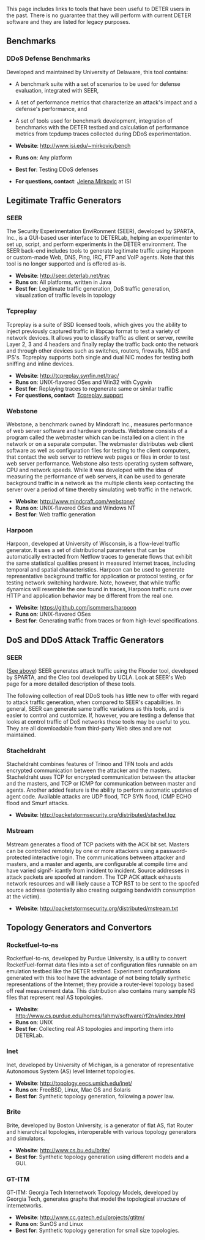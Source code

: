 This page includes links to tools that have been useful to DETER users in the past. There is no guarantee that they will perform with current DETER software and they are listed for legacy purposes.

## Benchmarks

### DDoS Defense Benchmarks

Developed and maintained by University of Delaware, this tool contains:

* A benchmark suite with a set of scenarios to be used for defense evaluation, integrated with SEER,
* A set of performance metrics that characterize an attack's impact and a defense's performance, and
* A set of tools used for benchmark development, integration of benchmarks with the DETER testbed and calculation of performance metrics from tcpdump traces collected during DDoS experimentation.

* **Website**: <http://www.isi.edu/~mirkovic/bench> 
* **Runs on**: Any platform 
* **Best for**: Testing DDoS defenses 
* **For questions, contact**: <a href="mailto:sunshine@isi.edu">Jelena Mirkovic</a> at ISI

## Legitimate Traffic Generators

### <a name="seer"></a>SEER
The Security Experimentation EnviRonment (SEER), developed by SPARTA, Inc., is a GUI-based user interface to DETERLab, helping an experimenter to set up, script, and perform experiments in the DETER environment. The SEER back-end includes tools to generate legitimate traffic using Harpoon or custom-made Web, DNS, Ping, IRC, FTP and VoIP agents. Note that this tool is no longer supported and is offered as-is.

* **Website**: <http://seer.deterlab.net/trac> 
* **Runs on**: All platforms, written in Java 
* **Best for**: Legitimate traffic generation, DoS traffic generation, visualization of traffic levels in topology

### Tcpreplay
Tcpreplay is a suite of BSD licensed tools, which gives you the ability to inject previously captured traffic in libpcap format to test a variety of network devices. It allows you to classify traffic as client or server, rewrite Layer 2, 3 and 4 headers and finally replay the traffic back onto the network and through other devices such as switches, routers, firewalls, NIDS and IPS's. Tcpreplay supports both single and dual NIC modes for testing both sniffing and inline devices. 

* **Website**: <http://tcpreplay.synfin.net/trac/> 
* **Runs on**: UNIX-flavored OSes and Win32 with Cygwin 
* **Best for**: Replaying traces to regenerate same or similar traffic 
* **For questions, contact**: <a href="http://tcpreplay.synfin.net/trac/wiki/Support">Tcpreplay support</a>

### Webstone
Webstone, a benchmark owned by Mindcraft Inc., measures performance of web server software and hardware products. Webstone consists of a program called the webmaster which can be installed on a client in the network or on a separate computer. The webmaster distributes web client software as well as configuration files for testing to the client computers, that contact the web server to retrieve web pages or files in order to test web server performance. Webstone also tests operating system software, CPU and network speeds. While it was developed with the idea of measuring the performance of web servers, it can be used to generate background traffic in a network as the multiple clients keep contacting the server over a period of time thereby simulating web traffic in the network.

* **Website**: <http://www.mindcraft.com/webstone/> 
* **Runs on**: UNIX-flavored OSes and Windows NT 
* **Best for**: Web traffic generation

### Harpoon
Harpoon, developed at University of Wisconsin, is a flow-level traffic generator. It uses a set of distributional parameters that can be automatically extracted from Netflow traces to generate flows that exhibit the same statistical qualities present in measured Internet traces, including temporal and spatial characteristics. Harpoon can be used to generate representative background traffic for application or protocol testing, or for testing network switching hardware. Note, however, that while traffic dynamics will resemble the one found in traces, Harpoon traffic runs over HTTP and application behavior may be different from the real one.

* **Website**: <https://github.com/jsommers/harpoon> 
* **Runs on**: UNIX-flavored OSes 
* **Best for**: Generating traffic from traces or from high-level specifications.

 
## DoS and DDoS Attack Traffic Generators

### SEER
(<a href="#seer">See above</a>) SEER generates attack traffic using the Flooder tool, developed by SPARTA, and the Cleo tool developed by UCLA. Look at SEER's Web page for a more detailed description of these tools.

The following collection of real DDoS tools has little new to offer with regard to attack traffic generation, when compared to SEER's capabilities. In general, SEER can generate same traffic variations as this tools, and is easier to control and customize. If, however, you are testing a defense that looks at control traffic of DoS networks these tools may be useful to you. They are all downloadable from third-party Web sites and are not maintained.

### Stacheldraht
Stacheldraht combines features of Trinoo and TFN tools and adds encrypted communication between the attacker and the masters. Stacheldraht uses TCP for encrypted communication between the attacker and the masters, and TCP or ICMP for communication between master and agents. Another added feature is the ability to perform automatic updates of agent code. Available attacks are UDP flood, TCP SYN flood, ICMP ECHO flood and Smurf attacks.

* **Website**: <http://packetstormsecurity.org/distributed/stachel.tgz>

### Mstream
Mstream generates a flood of TCP packets with the ACK bit set. Masters can be controlled remotely by one or more attackers using a password- protected interactive login. The communications between attacker and masters, and a master and agents, are configurable at compile time and have varied signif- icantly from incident to incident. Source addresses in attack packets are spoofed at random. The TCP ACK attack exhausts network resources and will likely cause a TCP RST to be sent to the spoofed source address (potentially also creating outgoing bandwidth consumption at the victim).

* **Website**: <http://packetstormsecurity.org/distributed/mstream.txt>

## Topology Generators and Convertors

### Rocketfuel-to-ns
Rocketfuel-to-ns, developed by Purdue University, is a utility to convert RocketFuel-format data files into a set of configuration files runnable on am emulation testbed like the DETER testbed. Experiment configurations generated with this tool have the advantage of not being totally synthetic representations of the Internet; they provide a router-level topology based off real measurement data. This distribution also contains many sample NS files that represent real AS topologies.

* **Website**: <http://www.cs.purdue.edu/homes/fahmy/software/rf2ns/index.html> 
* **Runs on**: UNIX 
* **Best for**: Collecting real AS topologies and importing them into DETERLab.

### Inet
Inet, developed by University of Michigan, is a generator of representative Autonomous System (AS) level Internet topologies.

* **Website**: <http://topology.eecs.umich.edu/inet/> 
* **Runs on**: FreeBSD, Linux, Mac OS and Solaris 
* **Best for**: Synthetic topology generation, following a power law.

### Brite
Brite, developed by Boston University, is a generator of flat AS, flat Router and hierarchical topologies, interoperable with various topology generators and simulators.

* **Website**: <http://www.cs.bu.edu/brite/> 
* **Best for**: Synthetic topology generation using different models and a GUI.

### GT-ITM
GT-ITM: Georgia Tech Internetwork Topology Models, developed by Georgia Tech, generates graphs that model the topological structure of internetworks.

* **Website**: <http://www.cc.gatech.edu/projects/gtitm/> 
* **Runs on**: SunOS and Linux
* **Best for**: Synthetic topology generation for small size topologies.